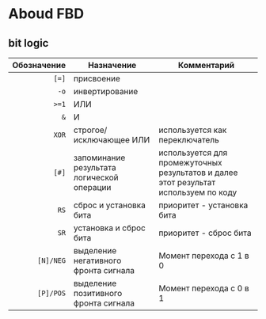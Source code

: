 # Aboud FBD

## bit logic

Обозначение | Назначение | Комментарий|
---: | --- | --- |
`[=]` | присвоение |
`-o` | инвертирование |
`>=1` | ИЛИ |
`&` | И |
`XOR` | строгое/исключающее ИЛИ | используется как переключатель
`[#]` | запоминание результата логической операции | используется для промежуточных результатов и далее этот результат используем по коду
`RS` | сброс и установка бита| приоритет - установка бита
`SR` | установка и сброс бита | приоритет - сброс бита
`[N]/NEG`|выделение негативного фронта сигнала|Момент перехода с 1 в 0
`[P]/POS`|выделение позитивного фронта сигнала|Момент перехода с 0 в 1
